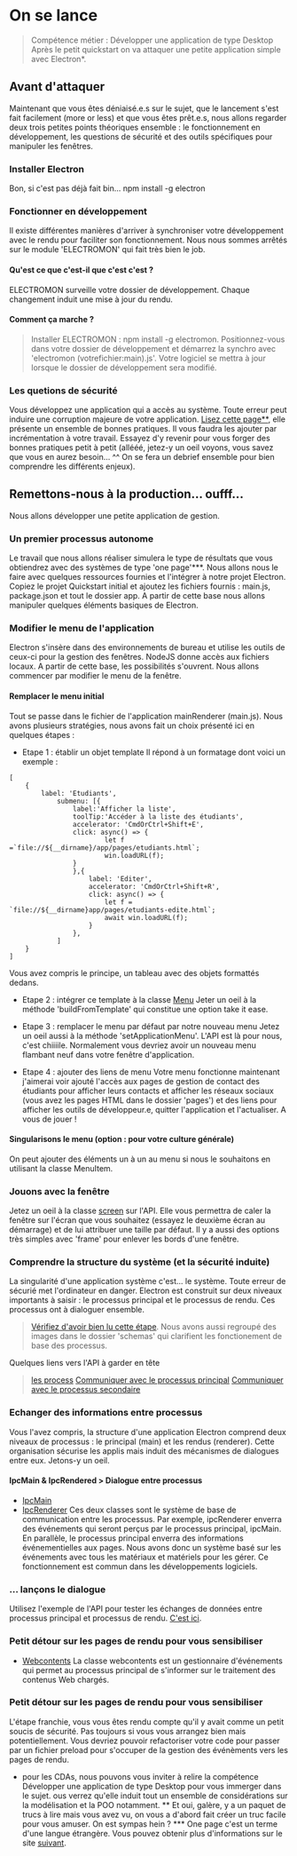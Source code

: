 # On se lance
> Compétence métier : Développer une application de type Desktop
Après le petit quickstart on va attaquer une petite application simple avec Electron*.

## Avant d'attaquer
Maintenant que vous êtes déniaisé.e.s sur le sujet, que le lancement s'est fait facilement (more or less) et que vous êtes prêt.e.s, nous allons regarder deux trois petites points théoriques ensemble : le fonctionnement en développement, les questions de sécurité et des outils spécifiques pour manipuler les fenêtres.
### Installer Electron
Bon, si c'est pas déjà fait bin... npm install -g electron
### Fonctionner en développement
Il existe différentes manières d'arriver à synchroniser votre développement avec le rendu pour faciliter son fonctionnement. Nous nous sommes arrêtés sur le module 'ELECTROMON' qui fait très bien le job.
#### Qu'est ce que c'est-il que c'est c'est ?
ELECTROMON surveille votre dossier de développement. Chaque changement induit une mise à jour du rendu.  
#### Comment ça marche ?
> Installer ELECTROMON : npm install -g electromon.
> Positionnez-vous dans votre dossier de développement et démarrez la synchro avec 'electromon (votrefichier:main).js'.
> Votre logiciel se mettra à jour lorsque le dossier de développement sera modifié.
### Les quetions de sécurité
Vous développez une application qui a accès au système. Toute erreur peut induire une corruption majeure de votre application. [Lisez cette page**](https://www.electronjs.org/docs/tutorial/security), elle présente un ensemble de bonnes pratiques. Il vous faudra les ajouter par incrémentation à votre travail. Essayez d'y revenir pour vous forger des bonnes pratiques petit à petit (allééé, jetez-y un oeil voyons, vous savez que vous en aurez besoin... ^^ On se fera un debrief ensemble pour bien comprendre les différents enjeux).
## Remettons-nous à la production... oufff...
Nous allons développer une petite application de gestion.
### Un premier processus autonome
Le travail que nous allons réaliser simulera le type de résultats que vous obtiendrez avec des systèmes de type 'one page'***. Nous allons nous le faire avec quelques ressources fournies et l'intégrer à notre projet Electron. Copiez le projet Quickstart initial et ajoutez les fichiers fournis : main.js, package.json et tout le dossier app. A partir de cette base nous allons manipuler quelques éléments basiques de Electron.
### Modifier le menu de l'application
Electron s'insère dans des environnements de bureau et utilise les outils de ceux-ci pour la gestion des fenêtres. NodeJS donne accès aux fichiers locaux. A partir de cette base, les possibilités s'ouvrent. Nous allons commencer par modifier le menu de la fenêtre.
#### Remplacer le menu initial
Tout se passe dans le fichier de l'application mainRenderer (main.js). Nous avons plusieurs stratégies, nous avons fait un choix présenté ici en quelques étapes :
- Etape 1 : établir un objet template
Il répond à un formatage dont voici un exemple :
```
[
    {
        label: 'Etudiants',
            submenu: [{
                label:'Afficher la liste',
                toolTip:'Accéder à la liste des étudiants',
                accelerator: 'CmdOrCtrl+Shift+E',
                click: async() => {
                        let f =`file://${__dirname}/app/pages/etudiants.html`;
                        win.loadURL(f);
                }
                },{
                    label: 'Editer',
                    accelerator: 'CmdOrCtrl+Shift+R',
                    click: async() => {
                        let f = `file://${__dirname}app/pages/etudiants-edite.html`;
                        await win.loadURL(f);
                    }
                },
            ]
    }
]
```
Vous avez compris le principe, un tableau avec des objets formattés dedans.

- Etape 2 : intégrer ce template à la classe [Menu](https://www.electronjs.org/docs/api/menu)
Jeter un oeil à la méthode 'buildFromTemplate' qui constitue une option take it ease.

- Etape 3 : remplacer le menu par défaut par notre nouveau menu
Jetez un oeil aussi à la méthode 'setApplicationMenu'. L'API est là pour nous, c'est chiiiile.
Normalement vous devriez avoir un nouveau menu flambant neuf dans votre fenêtre d'application.

- Etape 4 : ajouter des liens de menu
Votre menu fonctionne maintenant j'aimerai voir ajouté l'accès aux pages de gestion de contact des étudiants pour afficher leurs contacts et afficher les réseaux sociaux (vous avez les pages HTML dans le dossier 'pages') et des liens pour afficher les outils de développeur.e, quitter l'application et l'actualiser.
A vous de jouer !

#### Singularisons le menu (option : pour votre culture générale)
On peut ajouter des éléments un à un au menu si nous le souhaitons en utilisant la classe MenuItem.
### Jouons avec la fenêtre
Jetez un oeil à la classe [screen](https://www.electronjs.org/docs/api/screen) sur l'API. Elle vous permettra de caler la fenêtre sur l'écran que vous souhaitez (essayez le deuxième écran au démarrage) et de lui attribuer une taille par défaut.
Il y a aussi des options très simples avec 'frame' pour enlever les bords d'une fenêtre.
### Comprendre la structure du système (et la sécurité induite)
La singularité d'une application système c'est... le système. Toute erreur de sécurié met l'ordinateur en danger. Electron est construit sur deux niveaux importants à saisir : le processus principal et le processus de rendu. Ces processus ont à dialoguer ensemble.

> [Vérifiez d'avoir bien lu cette étape](https://www.electronjs.org/docs/tutorial/quick-start#learning-the-basics).
Nous avons aussi regroupé des images dans le dossier 'schemas' qui clarifient les fonctionement de base des processus.

Quelques liens vers l'API à garder en tête
> [les process](https://www.electronjs.org/docs/api/process)
> [Communiquer avec le processus principal](https://www.electronjs.org/docs/api/ipc-main)
> [Communiquer avec le processus secondaire](https://www.electronjs.org/docs/api/ipc-renderer)

### Echanger des informations entre processus
Vous l'avez compris, la structure d'une application Electron comprend deux niveaux de processus : le principal (main) et les rendus (renderer). Cette organisation sécurise les applis mais induit des mécanismes de dialogues entre eux. Jetons-y un oeil.
#### IpcMain & IpcRendered > Dialogue entre processus
- [IpcMain](https://www.electronjs.org/docs/api/ipc-main)
- [IpcRenderer](https://www.electronjs.org/docs/api/ipc-renderer)
Ces deux classes sont le système de base de communication entre les processus. Par exemple, ipcRenderer enverra des événements qui seront perçus par le processus principal, ipcMain. En parallèle, le processus principal enverra des informations événementielles aux pages. Nous avons donc un système basé sur les événements avec tous les matériaux et matériels pour les gérer. Ce fonctionnement est commun dans les développements logiciels.

### ... lançons le dialogue
Utilisez l'exemple de l'API pour tester les échanges de données entre processus principal et processus de rendu. [C'est ici](https://www.electronjs.org/docs/api/ipc-main).

### Petit détour sur les pages de rendu pour vous sensibiliser
- [Webcontents](https://www.electronjs.org/docs/api/web-contents)
La classe webcontents est un gestionnaire d'événements qui permet au processus principal de s'informer sur le traitement des contenus Web chargés.

### Petit détour sur les pages de rendu pour vous sensibiliser
L'étape franchie, vous vous êtes rendu compte qu'il y avait comme un petit soucis de sécurité. Pas toujours si vous vous arrangez bien mais potentiellement. Vous devriez pouvoir refactoriser votre code pour passer par un fichier preload pour s'occuper de la gestion des événèments vers les pages de rendu.
  
  
* pour les CDAs, nous pouvons vous inviter à relire la compétence Développer une application de type Desktop pour vous immerger dans le sujet. ous verrez qu'elle induit tout un ensemble de considérations sur la modélisation et la POO notamment.
** Et oui, galère, y a un paquet de trucs à lire mais vous avez vu, on vous a d'abord fait créer un truc facile pour vous amuser. On est sympas hein ?
*** One page c'est un terme d'une langue étrangère. Vous pouvez obtenir plus d'informations sur le site [suivant](https://www.1min30.com/dictionnaire-du-web/site-one-page).